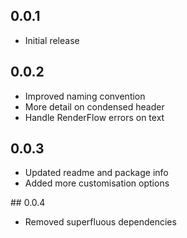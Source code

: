 ## 0.0.1

* Initial release

## 0.0.2

* Improved naming convention
* More detail on condensed header
* Handle RenderFlow errors on text

## 0.0.3

* Updated readme and package info
* Added more customisation options

## 0.0.4

* Removed superfluous dependencies

